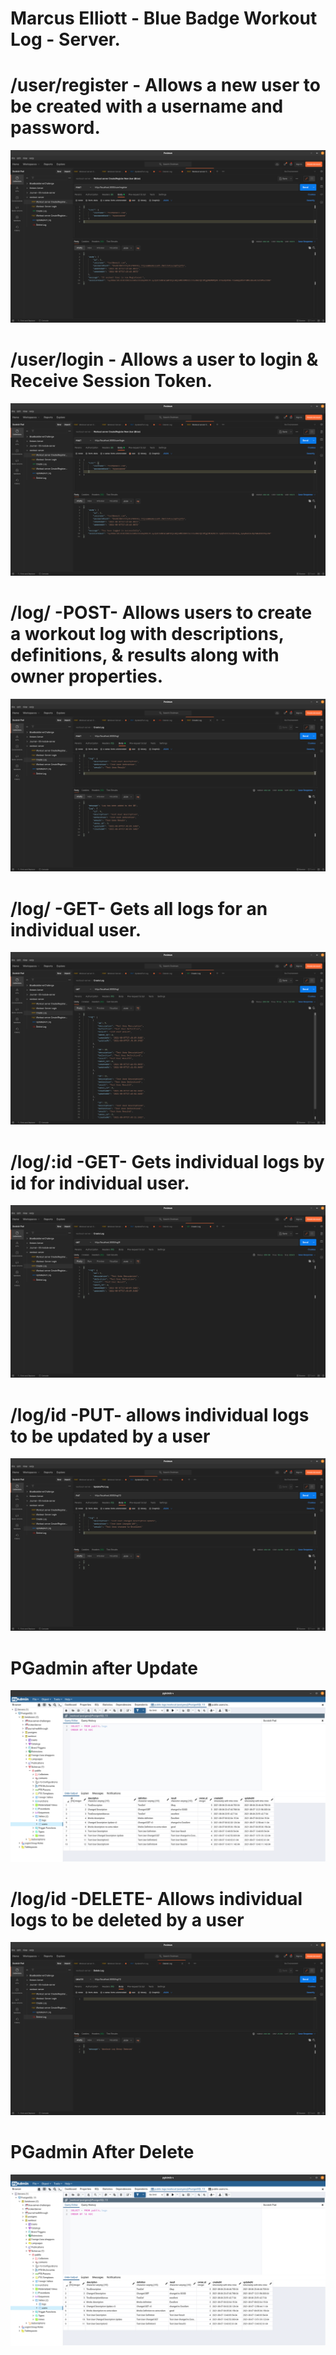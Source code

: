 # Marcus Elliott - Blue Badge Workout Log - Server.

# /user/register - Allows a new user to be created with a username and password.

![](images/Postman_CreateRegister_User.png)

# /user/login - Allows a user to login & Receive Session Token.

![](images/Postman_Login.png)

# /log/ -POST- Allows users to create a workout log with descriptions, definitions, & results along with owner properties.

![](images/Postman_Create_Log_with_Test_User.png)

# /log/ -GET- Gets all logs for an individual user.

![](images/Postman_Get_Log_list_for_User.png)

# /log/:id -GET- Gets individual logs by id for individual user.

![](images/Postman_Get_Individual_Log_by_id_for_individual_User.png)

# /log/id -PUT- allows individual logs to be updated by a user

![](images/Postman_UpdatePUT_Log_via_id.png)

# PGadmin after Update

![](images/pgAdmin4_LOG_TABLE_after_UPDATE_PUT.png)

# /log/id -DELETE- Allows individual logs to be deleted by a user

![](images/Postman_Log_DELETE.png)

# PGadmin After Delete

![](images/pgAdmin4_LOG_TABLE_after_Delete.png)
